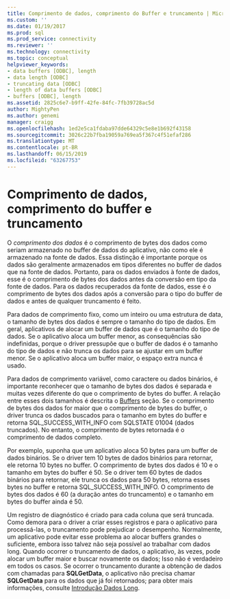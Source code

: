 ```yaml
---
title: Comprimento de dados, comprimento do Buffer e truncamento | Microsoft Docs
ms.custom: ''
ms.date: 01/19/2017
ms.prod: sql
ms.prod_service: connectivity
ms.reviewer: ''
ms.technology: connectivity
ms.topic: conceptual
helpviewer_keywords:
- data buffers [ODBC], length
- data length [ODBC]
- truncating data [ODBC]
- length of data buffers [ODBC]
- buffers [ODBC], length
ms.assetid: 2825c6e7-b9ff-42fe-84fc-7fb39728ac5d
author: MightyPen
ms.author: genemi
manager: craigg
ms.openlocfilehash: 1ed2e5ca1fdaba97dde64329c5e8e1b692f43158
ms.sourcegitcommit: 3026c22b7fba19059a769ea5f367c4f51efaf286
ms.translationtype: MT
ms.contentlocale: pt-BR
ms.lasthandoff: 06/15/2019
ms.locfileid: "63267753"
---
```

# <a name="data-length-buffer-length-and-truncation"></a>Comprimento de dados, comprimento do buffer e truncamento
O *comprimento dos dados* é o comprimento de bytes dos dados como seriam armazenado no buffer de dados do aplicativo, não como ele é armazenado na fonte de dados. Essa distinção é importante porque os dados são geralmente armazenados em tipos diferentes no buffer de dados que na fonte de dados. Portanto, para os dados enviados à fonte de dados, esse é o comprimento de bytes dos dados antes da conversão em tipo da fonte de dados. Para os dados recuperados da fonte de dados, esse é o comprimento de bytes dos dados após a conversão para o tipo do buffer de dados e antes de qualquer truncamento é feito.  
  
 Para dados de comprimento fixo, como um inteiro ou uma estrutura de data, o tamanho de bytes dos dados é sempre o tamanho do tipo de dados. Em geral, aplicativos de alocar um buffer de dados que é o tamanho do tipo de dados. Se o aplicativo aloca um buffer menor, as consequências são indefinidas, porque o driver pressupõe que o buffer de dados é o tamanho do tipo de dados e não trunca os dados para se ajustar em um buffer menor. Se o aplicativo aloca um buffer maior, o espaço extra nunca é usado.  
  
 Para dados de comprimento variável, como caractere ou dados binários, é importante reconhecer que o tamanho de bytes dos dados é separada e muitas vezes diferente do que o comprimento de bytes do buffer. A relação entre esses dois tamanhos é descrita o [Buffers](../../../odbc/reference/develop-app/buffers.md) seção. Se o comprimento de bytes dos dados for maior que o comprimento de bytes do buffer, o driver trunca os dados buscados para o tamanho em bytes do buffer e retorna SQL_SUCCESS_WITH_INFO com SQLSTATE 01004 (dados truncados). No entanto, o comprimento de bytes retornada é o comprimento de dados completo.  
  
 Por exemplo, suponha que um aplicativo aloca 50 bytes para um buffer de dados binários. Se o driver tem 10 bytes de dados binários para retornar, ele retorna 10 bytes no buffer. O comprimento de bytes dos dados é 10 e o tamanho em bytes do buffer é 50. Se o driver tem 60 bytes de dados binários para retornar, ele trunca os dados para 50 bytes, retorna esses bytes no buffer e retorna SQL_SUCCESS_WITH_INFO. O comprimento de bytes dos dados é 60 (a duração antes do truncamento) e o tamanho em bytes do buffer ainda é 50.  
  
 Um registro de diagnóstico é criado para cada coluna que será truncada. Como demora para o driver a criar esses registros e para o aplicativo para processá-las, o truncamento pode prejudicar o desempenho. Normalmente, um aplicativo pode evitar esse problema ao alocar buffers grandes o suficiente, embora isso talvez não seja possível ao trabalhar com dados long. Quando ocorrer o truncamento de dados, o aplicativo, às vezes, pode alocar um buffer maior e buscar novamente os dados; Isso não é verdadeiro em todos os casos. Se ocorrer o truncamento durante a obtenção de dados com chamadas para **SQLGetData**, o aplicativo não precisa chamar **SQLGetData** para os dados que já foi retornados; para obter mais informações, consulte [Introdução Dados Long](../../../odbc/reference/develop-app/getting-long-data.md).
